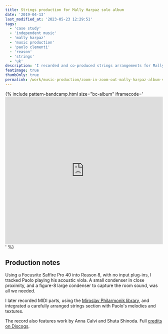 ```yaml
---
title: Strings production for Mally Harpaz solo album
date: '2019-04-13'
last_modified_at: '2023-05-23 12:29:51'
tags:
  - 'case study'
  - 'independent music'
  - 'mally harpaz'
  - 'music production'
  - 'paolo clementi'
  - 'reason'
  - 'strings'
  - 'uk'
description: 'I recorded and co-produced strings arrangements for Mally Harpaz new solo album ‘Zoom In Zoom Out’, in collaboration with professional viola player Paolo Clementi.'
featimage: true
thumbOnly: true
permalink: /work/music-production/zoom-in-zoom-out-mally-harpaz-album-strings-production/
---
```

{% include pattern-bandcamp.html size="bc-album" iframecode='<iframe style="border: 0; width: 100%; height: 472px;" src="https://bandcamp.com/EmbeddedPlayer/album=1269621726/size=large/bgcol=ffffff/linkcol=333333/artwork=small/transparent=true/"><a href="https://mallyharpaz.bandcamp.com/album/zoom-in-zoom-out">Zoom In Zoom Out by Mally Harpaz</a></iframe>' %}

## Production notes

Using a Focusrite Saffire Pro 40 into Reason 8, with no input plug-ins, I tracked Paolo playing his acoustic viola. A small condenser in close proximity, and a figure-8 large condenser to capture the room sound, was all we needed.

I later recorded MIDI parts, using the [Miroslav Philarmonik library](https://www.ikmultimedia.com/products/philharmonik2/), and integrated a carefully arranged strings section with Paolo's melodies and textures.

The record also features work by Anna Calvi and Shuta Shinoda. Full [credits on Discogs](https://www.discogs.com/release/16808382-Mally-Harpaz-Zoom-In-Zoom-Out).